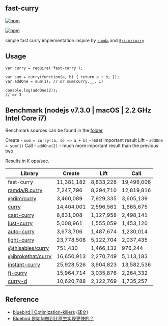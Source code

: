 ## fast-curry

[![npm](https://img.shields.io/npm/v/fast-curry.svg?style=flat-square)](https://www.npmjs.com/package/fast-curry)

[![npm](https://nodei.co/npm/fast-curry.png?downloads=true&downloadRank=true&stars=true)](https://www.npmjs.com/package/fast-curry)

simple fast curry implementation inspire by [`ramda`](https://github.com/ramda/ramda) and [`@riim/curry`](https://github.com/Riim/curry)

## Usage

```
var curry = require('fast-curry');

var sum = curry(function(a, b) { return a + b; });
var addOne = sum(1); // or sum(curry.__, 1)

console.log(addOne(2));
// => 3
```

## Benchmark (nodejs v7.3.0 | macOS | 2.2 GHz Intel Core i7)

Benchmark sources can be found in the [folder](https://github.com/octo-utils/fast-curry/blob/master/benchmark/)

Create - `sum = curry((a, b) => a + b)` - least important result
Lift - `addOne = sum(1)`
Call - `addOne(2)` - much more important result than the previous two

Results in K ops/sec.

| Library                                                              | Create     | Lift       | Call       |
|----------------------------------------------------------------------|------------|------------|------------|
| fast-curry                                                           | 11,381,182 | 8,833,228  | 19,496,006 |
| [ramda/R.curry](http://ramdajs.com/docs/#curry)                      | 7,247,796  | 8,294,710  | 12,819,816 |
| [@riim/curry](https://github.com/Riim/curry)                         | 3,460,089  | 7,929,335  | 3,605,139  |
| [curry](https://www.npmjs.com/package/curry)                         | 14,404,001 | 2,596,561  | 1,665,675  |
| [cast-curry](https://www.npmjs.com/package/cast-curry)               | 8,831,008  | 1,127,958  | 2,498,141  |
| [just-curry](https://www.npmjs.com/package/just-curry)               | 5,008,961  | 1,555,059  | 1,453,120  |
| [auto-curry](https://www.npmjs.com/package/auto-curry)               | 3,673,706  | 1,487,674  | 1,230,014  |
| [light-curry](https://www.npmjs.com/package/light-curry)             | 23,778,508 | 5,122,704  | 2,037,435  |
| [@thisables/curry](https://www.npmjs.com/package/@thisables/curry)   | 751,430    | 1,466,132  | 976,244    |
| [@ibrokethat/curry](https://www.npmjs.com/package/@ibrokethat/curry) | 16,650,913 | 2,270,749  | 5,113,183  |
| [instant-curry](https://www.npmjs.com/package/instant-curry)         | 25,928,526 | 3,904,823  | 13,582,536 |
| [fj-curry](https://www.npmjs.com/package/fj-curry)                   | 15,964,714 | 3,035,876  | 2,264,332  |
| [curry-d](https://www.npmjs.com/package/curry-d)                     | 10,620,788 | 2,122,769  | 1,735,257  |

## Reference

- [bluebird | Optimization-killers](https://github.com/petkaantonov/bluebird/wiki/Optimization-killers) ([译文](http://dev.zm1v1.com/2015/08/19/javascript-optimization-killers/))
- [Bluebird 是如何做到比原生实现更快的？](http://mp.weixin.qq.com/s?__biz=MzA4NjE3MDg4OQ==&mid=2650964223&idx=1&sn=f2c37c05fb6ad370a67c59ca745bd7bf)

